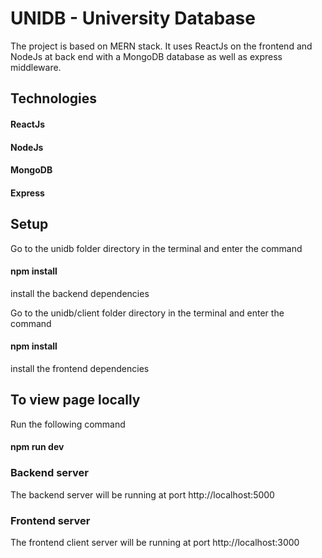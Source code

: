 # UNIDB - University Database

The project is based on MERN stack. It uses ReactJs on the frontend and NodeJs at back end with a MongoDB database as well as express middleware.

## Technologies
#### ReactJs
#### NodeJs
#### MongoDB
#### Express

## Setup
Go to the unidb folder directory in the terminal and enter the command
#### npm install
install the backend dependencies

Go to the unidb/client folder directory in the terminal and enter the command
#### npm install
install the frontend dependencies

## To view page locally
Run the following command
#### npm run dev

### Backend server
The backend server will be running at port http://localhost:5000

### Frontend server
The frontend client server will be running at port http://localhost:3000
